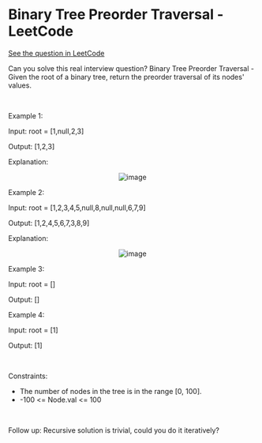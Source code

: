 # Binary Tree Preorder Traversal - LeetCode
[See the question in LeetCode](https://leetcode.com/problems/binary-tree-preorder-traversal/submissions/1790969104/?envType=problem-list-v2&envId=binary-tree)

Can you solve this real interview question? Binary Tree Preorder Traversal - Given the root of a binary tree, return the preorder traversal of its nodes' values.

 

Example 1:

Input: root = [1,null,2,3]

Output: [1,2,3]

Explanation:


<p align="center">
  <img src="https://assets.leetcode.com/uploads/2024/08/29/screenshot-2024-08-29-202743.png" alt="image" >
</p>


Example 2:

Input: root = [1,2,3,4,5,null,8,null,null,6,7,9]

Output: [1,2,4,5,6,7,3,8,9]

Explanation:


<p align="center">
  <img src="https://assets.leetcode.com/uploads/2024/08/29/tree_2.png" alt="image" >
</p>


Example 3:

Input: root = []

Output: []

Example 4:

Input: root = [1]

Output: [1]

 

Constraints:

 * The number of nodes in the tree is in the range [0, 100].
 * -100 <= Node.val <= 100

 

Follow up: Recursive solution is trivial, could you do it iteratively?
